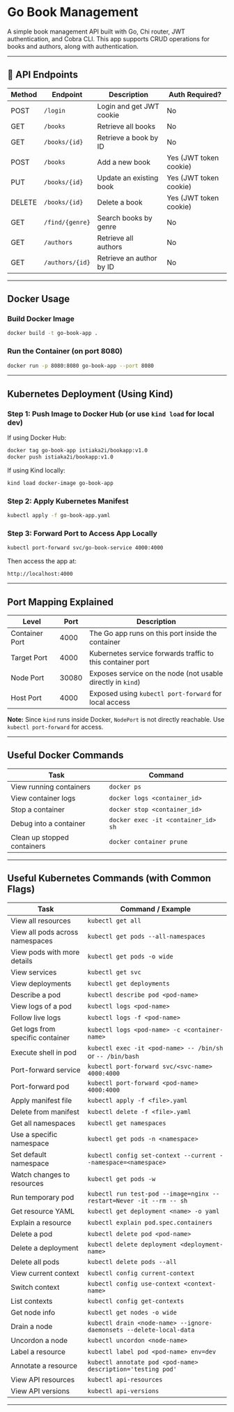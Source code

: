 # Go Book Management

A simple book management API built with Go, Chi router, JWT authentication, and Cobra CLI. This app supports CRUD operations for books and authors, along with authentication.

---

## 📘 API Endpoints

| Method | Endpoint        | Description              | Auth Required?         |
|--------|------------------|--------------------------|-------------------------|
| POST   | `/login`         | Login and get JWT cookie | No                      |
| GET    | `/books`         | Retrieve all books       | No                      |
| GET    | `/books/{id}`    | Retrieve a book by ID    | No                      |
| POST   | `/books`         | Add a new book           | Yes (JWT token cookie)  |
| PUT    | `/books/{id}`    | Update an existing book  | Yes (JWT token cookie)  |
| DELETE | `/books/{id}`    | Delete a book            | Yes (JWT token cookie)  |
| GET    | `/find/{genre}`  | Search books by genre    | No                      |
| GET    | `/authors`       | Retrieve all authors     | No                      |
| GET    | `/authors/{id}`  | Retrieve an author by ID | No                      |

---

## Docker Usage

### Build Docker Image

```bash
docker build -t go-book-app .
```

### Run the Container (on port 8080)

```bash
docker run -p 8080:8080 go-book-app --port 8080
```

---

## Kubernetes Deployment (Using Kind)

### Step 1: Push Image to Docker Hub (or use `kind load` for local dev)

If using Docker Hub:

```bash
docker tag go-book-app istiaka2i/bookapp:v1.0
docker push istiaka2i/bookapp:v1.0
```

If using Kind locally:

```bash
kind load docker-image go-book-app
```

### Step 2: Apply Kubernetes Manifest

```bash
kubectl apply -f go-book-app.yaml
```

### Step 3: Forward Port to Access App Locally

```bash
kubectl port-forward svc/go-book-service 4000:4000
```

Then access the app at:

```
http://localhost:4000
```

---

## Port Mapping Explained

| Level           | Port | Description                                                |
|-----------------|------|------------------------------------------------------------|
| Container Port  | 4000 | The Go app runs on this port inside the container          |
| Target Port     | 4000 | Kubernetes service forwards traffic to this container port |
| Node Port       | 30080| Exposes service on the node (not usable directly in `kind`)|
| Host Port       | 4000 | Exposed using `kubectl port-forward` for local access      |

**Note:** Since `kind` runs inside Docker, `NodePort` is not directly reachable. Use `kubectl port-forward` for access.

---

## Useful Docker Commands

| Task                         | Command                               |
|-----------------------------|---------------------------------------|
| View running containers     | `docker ps`                           |
| View container logs         | `docker logs <container_id>`          |
| Stop a container            | `docker stop <container_id>`          |
| Debug into a container      | `docker exec -it <container_id> sh`   |
| Clean up stopped containers | `docker container prune`              |

---

## Useful Kubernetes Commands (with Common Flags)

| Task                                      | Command / Example                                                        |
|-------------------------------------------|---------------------------------------------------------------------------|
| View all resources                        | `kubectl get all`                                                        |
| View all pods across namespaces           | `kubectl get pods --all-namespaces`                                      |
| View pods with more details               | `kubectl get pods -o wide`                                               |
| View services                             | `kubectl get svc`                                                        |
| View deployments                          | `kubectl get deployments`                                                |
| Describe a pod                            | `kubectl describe pod <pod-name>`                                        |
| View logs of a pod                        | `kubectl logs <pod-name>`                                                |
| Follow live logs                          | `kubectl logs -f <pod-name>`                                             |
| Get logs from specific container          | `kubectl logs <pod-name> -c <container-name>`                            |
| Execute shell in pod                      | `kubectl exec -it <pod-name> -- /bin/sh` or `-- /bin/bash`              |
| Port-forward service                      | `kubectl port-forward svc/<svc-name> 4000:4000`                          |
| Port-forward pod                          | `kubectl port-forward <pod-name> 4000:4000`                              |
| Apply manifest file                       | `kubectl apply -f <file>.yaml`                                           |
| Delete from manifest                      | `kubectl delete -f <file>.yaml`                                          |
| Get all namespaces                        | `kubectl get namespaces`                                                 |
| Use a specific namespace                  | `kubectl get pods -n <namespace>`                                        |
| Set default namespace                     | `kubectl config set-context --current --namespace=<namespace>`          |
| Watch changes to resources                | `kubectl get pods -w`                                                    |
| Run temporary pod                         | `kubectl run test-pod --image=nginx --restart=Never -it --rm -- sh`     |
| Get resource YAML                         | `kubectl get deployment <name> -o yaml`                                  |
| Explain a resource                        | `kubectl explain pod.spec.containers`                                    |
| Delete a pod                              | `kubectl delete pod <pod-name>`                                          |
| Delete a deployment                       | `kubectl delete deployment <deployment-name>`                            |
| Delete all pods                           | `kubectl delete pods --all`                                              |
| View current context                      | `kubectl config current-context`                                         |
| Switch context                            | `kubectl config use-context <context-name>`                              |
| List contexts                             | `kubectl config get-contexts`                                            |
| Get node info                             | `kubectl get nodes -o wide`                                              |
| Drain a node                              | `kubectl drain <node-name> --ignore-daemonsets --delete-local-data`     |
| Uncordon a node                           | `kubectl uncordon <node-name>`                                           |
| Label a resource                          | `kubectl label pod <pod-name> env=dev`                                   |
| Annotate a resource                       | `kubectl annotate pod <pod-name> description='testing pod'`             |
| View API resources                        | `kubectl api-resources`                                                  |
| View API versions                         | `kubectl api-versions`                                                   |

---